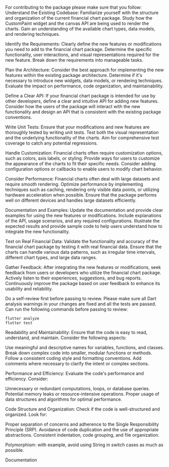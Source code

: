 For contributing to the package please make sure that you follow:
Understand the Existing Codebase: Familiarize yourself with the structure and organization of the current financial chart package. Study how the CustomPaint widget and the canvas API are being used to render the charts. Gain an understanding of the available chart types, data models, and rendering techniques.

Identify the Requirements: Clearly define the new features or modifications you need to add to the financial chart package. Determine the specific functionality, user interactions, and visual representations required for the new feature. Break down the requirements into manageable tasks.

Plan the Architecture: Consider the best approach for implementing the new features within the existing package architecture. Determine if it's necessary to introduce new widgets, data models, or rendering techniques. Evaluate the impact on performance, code organization, and maintainability.

Define a Clear API: If your financial chart package is intended for use by other developers, define a clear and intuitive API for adding new features. Consider how the users of the package will interact with the new functionality and design an API that is consistent with the existing package conventions.

Write Unit Tests: Ensure that your modifications and new features are thoroughly tested by writing unit tests. Test both the visual representation and the underlying functionality of the charts. Aim for comprehensive test coverage to catch any potential regressions.

Handle Customization: Financial charts often require customization options, such as colors, axis labels, or styling. Provide ways for users to customize the appearance of the charts to fit their specific needs. Consider adding configuration options or callbacks to enable users to modify chart behavior.

Consider Performance: Financial charts often deal with large datasets and require smooth rendering. Optimize performance by implementing techniques such as caching, rendering only visible data points, or utilizing hardware acceleration when possible. Ensure that the package performs well on different devices and handles large datasets efficiently.

Documentation and Examples: Update the documentation and provide clear examples for using the new features or modifications. Include explanations of the API, usage scenarios, and any required configurations. Illustrate the expected results and provide sample code to help users understand how to integrate the new functionality.

Test on Real Financial Data: Validate the functionality and accuracy of the financial chart package by testing it with real financial data. Ensure that the charts can handle various data patterns, such as irregular time intervals, different chart types, and large data ranges.

Gather Feedback: After integrating the new features or modifications, seek feedback from users or developers who utilize the financial chart package. Actively listen to their experiences, suggestions, and bug reports. Continuously improve the package based on user feedback to enhance its usability and reliability.


Do a self-review first before passing to review.
Please make sure all Dart analysis warnings in your changes are fixed and all the tests are passed.
Can run the following commands before passing to review:
```
flutter analyze
flutter test
```


Readability and Maintainability: Ensure that the code is easy to read, understand, and maintain. Consider the following aspects:

Use meaningful and descriptive names for variables, functions, and classes.
Break down complex code into smaller, modular functions or methods.
Follow a consistent coding style and formatting conventions.
Add comments where necessary to clarify the intent or complex sections.

Performance and Efficiency: Evaluate the code's performance and efficiency. Consider:

Unnecessary or redundant computations, loops, or database queries.
Potential memory leaks or resource-intensive operations.
Proper usage of data structures and algorithms for optimal performance.

Code Structure and Organization: Check if the code is well-structured and organized. Look for:

Proper separation of concerns and adherence to the Single Responsibility Principle (SRP).
Avoidance of code duplication and the use of appropriate abstractions.
Consistent indentation, code grouping, and file organization.

Polymorphism: with example, avoid using String in switch cases as much as possible. 



Documentation


